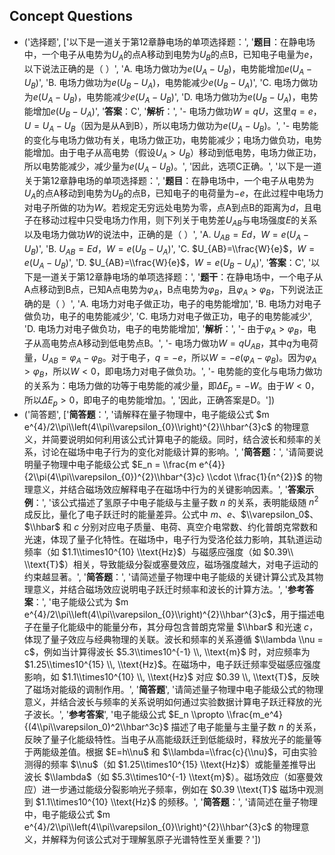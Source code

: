 ## Concept Questions

- ('选择题', ['以下是一道关于第12章静电场的单项选择题：', '**题目**：在静电场中，一个电子从电势为$U_A$的点A移动到电势为$U_B$的点B，已知电子电量为$e$，以下说法正确的是（ ）', 'A. 电场力做功为$e(U_A - U_B)$，电势能增加$e(U_A - U_B)$', 'B. 电场力做功为$e(U_B - U_A)$，电势能减少$e(U_B - U_A)$', 'C. 电场力做功为$e(U_A - U_B)$，电势能减少$e(U_A - U_B)$', 'D. 电场力做功为$e(U_B - U_A)$，电势能增加$e(U_B - U_A)$', '**答案**：C', '**解析**：', '- 电场力做功$W = qU$，这里$q = e$，$U = U_A - U_B$（因为是从A到B），所以电场力做功为$e(U_A - U_B)$。', '- 电势能的变化与电场力做功有关，电场力做正功，电势能减少；电场力做负功，电势能增加。由于电子从高电势（假设$U_A > U_B$）移动到低电势，电场力做正功，所以电势能减少，减少量为$e(U_A - U_B)$。', '因此，选项C正确。', '以下是一道关于第12章静电场的单项选择题：', '**题目**：在静电场中，一个电子从电势为$U_A$的点A移动到电势为$U_B$的点B，已知电子的电荷量为$-e$，在此过程中电场力对电子所做的功为$W$。若规定无穷远处电势为零，点A到点B的距离为$d$，且电子在移动过程中只受电场力作用，则下列关于电势差$U_{AB}$与电场强度$E$的关系以及电场力做功$W$的说法中，正确的是（ ）', 'A. $U_{AB}=Ed$，$W=e(U_A - U_B)$', 'B. $U_{AB}=Ed$，$W=e(U_B - U_A)$', 'C. $U_{AB}=\\frac{W}{e}$，$W=e(U_A - U_B)$', 'D. $U_{AB}=\\frac{W}{e}$，$W=e(U_B - U_A)$', '**答案**：C', '以下是一道关于第12章静电场的单项选择题：', '**题干**：在静电场中，一个电子从A点移动到B点，已知A点电势为$φ_A$，B点电势为$φ_B$，且$φ_A>φ_B$，下列说法正确的是（ ）', 'A. 电场力对电子做正功，电子的电势能增加', 'B. 电场力对电子做负功，电子的电势能减少', 'C. 电场力对电子做正功，电子的电势能减少', 'D. 电场力对电子做负功，电子的电势能增加', '**解析**：', '- 由于$φ_A>φ_B$，电子从高电势点A移动到低电势点B。', '- 电场力做功$W = qU_{AB}$，其中$q$为电荷量，$U_{AB}=φ_A - φ_B$。对于电子，$q = -e$，所以$W = -e(φ_A - φ_B)$。因为$φ_A>φ_B$，所以$W<0$，即电场力对电子做负功。', '- 电势能的变化与电场力做功的关系为：电场力做的功等于电势能的减少量，即$ΔE_p = -W$。由于$W<0$，所以$ΔE_p>0$，即电子的电势能增加。', '因此，正确答案是D。'])
- ('简答题', ['**简答题**：', '请解释在量子物理中，电子能级公式 $m e^{4}/2\\pi\\left(4\\pi\\varepsilon_{0}\\right)^{2}\\hbar^{3}c$ 的物理意义，并简要说明如何利用该公式计算电子的能级。同时，结合波长和频率的关系，讨论在磁场中电子行为的变化对能级计算的影响。', '**简答题**：', '请简要说明量子物理中电子能级公式 $E_n = \\frac{m e^{4}}{2\\pi(4\\pi\\varepsilon_{0})^{2}\\hbar^{3}c} \\cdot \\frac{1}{n^{2}}$ 的物理意义，并结合磁场效应解释电子在磁场中行为的关键影响因素。', '**答案示例**：', '该公式描述了氢原子中电子能级与主量子数 $n$ 的关系，表明能级随 $n^2$ 成反比，量化了电子跃迁时的能量差异。公式中 $m$、$e$、$\\varepsilon_0$、$\\hbar$ 和 $c$ 分别对应电子质量、电荷、真空介电常数、约化普朗克常数和光速，体现了量子化特性。在磁场中，电子行为受洛伦兹力影响，其轨道运动频率（如 $1.1\\times10^{10} \\text{Hz}$）与磁感应强度（如 $0.39\\ \\text{T}$）相关，导致能级分裂或塞曼效应，磁场强度越大，对电子运动的约束越显著。', '**简答题**：', '请简述量子物理中电子能级的关键计算公式及其物理意义，并结合磁场效应说明电子跃迁时频率和波长的计算方法。', '**参考答案**：', '电子能级公式为 $m e^{4}/2\\pi\\left(4\\pi\\varepsilon_{0}\\right)^{2}\\hbar^{3}c$，用于描述电子在量子化能级中的能量分布，其分母包含普朗克常量 $\\hbar$ 和光速 $c$，体现了量子效应与经典物理的关联。波长和频率的关系遵循 $\\lambda \\nu = c$，例如当计算得波长 $5.3\\times10^{-1} \\, \\text{m}$ 时，对应频率为 $1.25\\times10^{15} \\, \\text{Hz}$。在磁场中，电子跃迁频率受磁感应强度影响，如 $1.1\\times10^{10} \\, \\text{Hz}$ 对应 $0.39 \\, \\text{T}$，反映了磁场对能级的调制作用。', '**简答题**', '请简述量子物理中电子能级公式的物理意义，并结合波长与频率的关系说明如何通过实验数据计算电子跃迁释放的光子波长。', '**参考答案**', '电子能级公式 $E_n \\propto \\frac{m_e^4}{(4\\pi\\varepsilon_0)^2\\hbar^3c}$ 描述了电子能量与主量子数 $n$ 的关系，反映了量子化能级特性。当电子从高能级跃迁到低能级时，释放光子的能量等于两能级差值。根据 $E=h\\nu$ 和 $\\lambda=\\frac{c}{\\nu}$，可由实验测得的频率 $\\nu$（如 $1.25\\times10^{15} \\text{Hz}$）或能量差推导出波长 $\\lambda$（如 $5.3\\times10^{-1} \\text{m}$）。磁场效应（如塞曼效应）进一步通过能级分裂影响光子频率，例如在 $0.39 \\text{T}$ 磁场中观测到 $1.1\\times10^{10} \\text{Hz}$ 的频移。', '**简答题**：', '请简述在量子物理中，电子能级公式 $m e^{4}/2\\pi\\left(4\\pi\\varepsilon_{0}\\right)^{2}\\hbar^{3}c$ 的物理意义，并解释为何该公式对于理解氢原子光谱特性至关重要？'])

